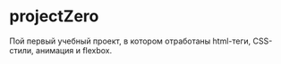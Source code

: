# projectZero
Пой первый учебный проект, в котором отработаны html-теги, CSS-стили, анимация и flexbox. 
